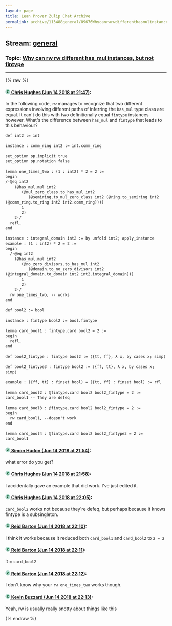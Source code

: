```yaml
---
layout: page
title: Lean Prover Zulip Chat Archive 
permalink: archive/113488general/89676Whycanrwrwdifferenthasmulinstancesbutnotfintype.html
---
```


## Stream: [general](index.html)
### Topic: [Why can rw rw different has_mul instances, but not fintype](89676Whycanrwrwdifferenthasmulinstancesbutnotfintype.html)

---


{% raw %}
#### [![Click to go to Zulip](../../assets/img/zulip2.png) Chris Hughes (Jun 14 2018 at 21:47)](https://leanprover.zulipchat.com/#narrow/stream/113488-general/topic/Why%20can%20rw%20rw%20different%20has_mul%20instances%2C%20but%20not%20fintype/near/128082489):
In the following code, `rw` manages to recognize that two different expressions involving different paths of inferring the `has_mul` type class are equal. It can't do this with two definitionally equal `fintype` instances however. What's the difference between `has_mul` and `fintype` that leads to this behaviour?

```lean
def int2 := int

instance : comm_ring int2 := int.comm_ring

set_option pp.implicit true
set_option pp.notation false

lemma one_times_two : (1 : int2) * 2 = 2 :=
begin
/-@eq int2
    (@has_mul.mul int2
       (@mul_zero_class.to_has_mul int2
          (@semiring.to_mul_zero_class int2 (@ring.to_semiring int2 (@comm_ring.to_ring int2 int2.comm_ring))))
       1
       2)
    2-/
  refl,
end

instance : integral_domain int2 := by unfold int2; apply_instance
example : (1 : int2) * 2 = 2 :=
begin
  /-@eq int2
    (@has_mul.mul int2
       (@no_zero_divisors.to_has_mul int2
          (@domain.to_no_zero_divisors int2 (@integral_domain.to_domain int2 int2.integral_domain)))
       1
       2)
    2-/
  rw one_times_two, -- works
end

def bool2 := bool

instance : fintype bool2 := bool.fintype

lemma card_bool1 : fintype.card bool2 = 2 :=
begin
  refl,
end

def bool2_fintype : fintype bool2 := ⟨{tt, ff}, λ x, by cases x; simp⟩

def bool2_fintype3 : fintype bool2 := ⟨{ff, tt}, λ x, by cases x; simp⟩

example : ({ff, tt} : finset bool) = ({tt, ff} : finset bool) := rfl

lemma card_bool2 : @fintype.card bool2 bool2_fintype = 2 :=
card_bool1 -- They are defeq

lemma card_bool3 : @fintype.card bool2 bool2_fintype = 2 :=
begin
  rw card_bool1, --doesn't work
end

lemma card_bool4 : @fintype.card bool2 bool2_fintype3 = 2 := card_bool1
```

#### [![Click to go to Zulip](../../assets/img/zulip2.png) Simon Hudon (Jun 14 2018 at 21:54)](https://leanprover.zulipchat.com/#narrow/stream/113488-general/topic/Why%20can%20rw%20rw%20different%20has_mul%20instances%2C%20but%20not%20fintype/near/128082839):
what error do you get?

#### [![Click to go to Zulip](../../assets/img/zulip2.png) Chris Hughes (Jun 14 2018 at 21:58)](https://leanprover.zulipchat.com/#narrow/stream/113488-general/topic/Why%20can%20rw%20rw%20different%20has_mul%20instances%2C%20but%20not%20fintype/near/128083025):
I accidentally gave an example that did work. I've just edited it.

#### [![Click to go to Zulip](../../assets/img/zulip2.png) Chris Hughes (Jun 14 2018 at 22:05)](https://leanprover.zulipchat.com/#narrow/stream/113488-general/topic/Why%20can%20rw%20rw%20different%20has_mul%20instances%2C%20but%20not%20fintype/near/128083327):
`card_bool2` works not because they're defeq, but perhaps because it knows fintype is a subsingleton.

#### [![Click to go to Zulip](../../assets/img/zulip2.png) Reid Barton (Jun 14 2018 at 22:10)](https://leanprover.zulipchat.com/#narrow/stream/113488-general/topic/Why%20can%20rw%20rw%20different%20has_mul%20instances%2C%20but%20not%20fintype/near/128083559):
I think it works because it reduced both `card_bool1` and `card_bool2` to `2 = 2`

#### [![Click to go to Zulip](../../assets/img/zulip2.png) Reid Barton (Jun 14 2018 at 22:11)](https://leanprover.zulipchat.com/#narrow/stream/113488-general/topic/Why%20can%20rw%20rw%20different%20has_mul%20instances%2C%20but%20not%20fintype/near/128083570):
it = `card_bool2`

#### [![Click to go to Zulip](../../assets/img/zulip2.png) Reid Barton (Jun 14 2018 at 22:12)](https://leanprover.zulipchat.com/#narrow/stream/113488-general/topic/Why%20can%20rw%20rw%20different%20has_mul%20instances%2C%20but%20not%20fintype/near/128083640):
I don't know why your `rw one_times_two` works though.

#### [![Click to go to Zulip](../../assets/img/zulip2.png) Kevin Buzzard (Jun 14 2018 at 22:13)](https://leanprover.zulipchat.com/#narrow/stream/113488-general/topic/Why%20can%20rw%20rw%20different%20has_mul%20instances%2C%20but%20not%20fintype/near/128083660):
Yeah, rw is usually really snotty about things like this


{% endraw %}

